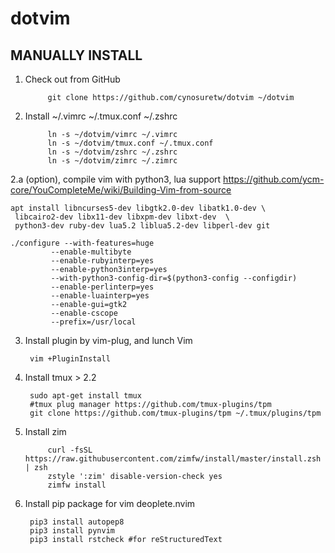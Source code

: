 dotvim
======
MANUALLY INSTALL
----------------

1. Check out from GitHub

   ```
        git clone https://github.com/cynosuretw/dotvim ~/dotvim
   ```

2. Install ~/.vimrc ~/.tmux.conf ~/.zshrc

   ```
        ln -s ~/dotvim/vimrc ~/.vimrc
        ln -s ~/dotvim/tmux.conf ~/.tmux.conf
        ln -s ~/dotvim/zshrc ~/.zshrc
        ln -s ~/dotvim/zimrc ~/.zimrc
   ```

2.a (option), compile vim with python3, lua support
   https://github.com/ycm-core/YouCompleteMe/wiki/Building-Vim-from-source
   ```
   apt install libncurses5-dev libgtk2.0-dev libatk1.0-dev \
    libcairo2-dev libx11-dev libxpm-dev libxt-dev  \
    python3-dev ruby-dev lua5.2 liblua5.2-dev libperl-dev git

   ./configure --with-features=huge
            --enable-multibyte
            --enable-rubyinterp=yes
            --enable-python3interp=yes
            --with-python3-config-dir=$(python3-config --configdir)
            --enable-perlinterp=yes
            --enable-luainterp=yes
            --enable-gui=gtk2
            --enable-cscope
            --prefix=/usr/local
   ```

3. Install plugin by vim-plug, and lunch Vim

        vim +PluginInstall

4. Install tmux > 2.2

        sudo apt-get install tmux
        #tmux plug manager https://github.com/tmux-plugins/tpm
        git clone https://github.com/tmux-plugins/tpm ~/.tmux/plugins/tpm

5. Install zim

   ```
        curl -fsSL https://raw.githubusercontent.com/zimfw/install/master/install.zsh | zsh
        zstyle ':zim' disable-version-check yes
        zimfw install
   ```


6. Install pip package for vim deoplete.nvim

        pip3 install autopep8
        pip3 install pynvim
        pip3 install rstcheck #for reStructuredText
